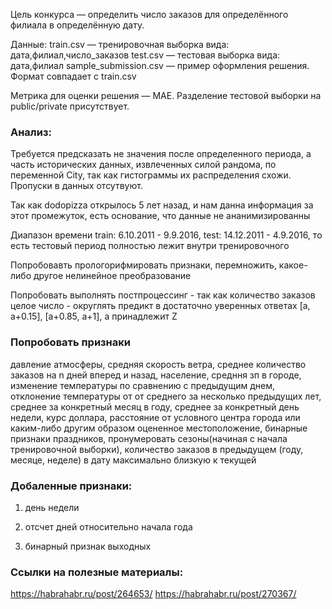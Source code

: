 Цель конкурса — определить число заказов для определённого филиала в определённую дату.

Данные:
train.csv — тренировочная выборка вида: дата,филиал,число_заказов
test.csv — тестовая выборка вида: дата,филиал
sample_submission.csv — пример оформления решения. Формат совпадает с train.csv

Метрика для оценки решения — MAE. Разделение тестовой выборки на public/private присутствует.


### Анализ:

Требуется предсказать не значения после определенного периода, а часть исторических данных, извлеченных силой рандома, по переменной City, так как гистограммы их распределения схожи. Пропуски в данных отсутвуют.

Так как dodopizza открылось 5 лет назад, и нам данна информация за этот промежуток, есть основание, что данные не ананимизированны

Диапазон времени  train: 6.10.2011 - 9.9.2016, test: 14.12.2011 - 4.9.2016, то есть тестовый период полностью лежит внутри тренировочного

Попробовавть прологорифмировать признаки, перемножить, какое-либо другое нелинейное преобразование

Попробовать выполнять постпроцессинг - так как количество заказов целое число - округлять предикт в достаточно уверенных ответах [a, a+0.15], [a+0.85, a+1], a принадлежит Z

### Попробовать признаки

давление атмосферы, средняя скорость ветра, среднее количество заказов на n дней вперед и назад, население, средння зп в городе, изменение температуры по сравнению с предыдущим днем, отклонение температуры от от среднего за несколько предыдущих лет, среднее за конкретный месяц в году, среднее за конкретный день недели, курс доллара, расстояние от условного центра города или каким-либо другим образом оцененное местоположение, бинарные признаки праздников, пронумеровать сезоны(начиная с начала тренировочной выборки), количество заказов в предыдущем (году, месяце, неделе) в дату максимально близкую к текущей

### Добаленные признаки:

1) день недели

2) отсчет дней относительно начала года

3) бинарный признак выходных

### Ссылки на полезные материалы:
https://habrahabr.ru/post/264653/
https://habrahabr.ru/post/270367/